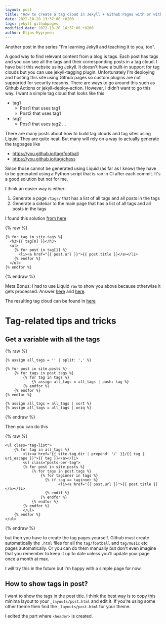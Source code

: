 ```yaml
---
layout: post
title: "How to create a tag cloud in Jekyll + Github Pages with or without plugins"
date: 2022-10-20 13:37:00 +0200
tags: jekyll githubpages
modified_date: 2022-10-20 14:37:00 +0200
author: Eljas Hyyrynen
---
```


Another post in the series "I'm learning Jekyll and teaching it to you, too".

A good way to find relevant content from a blog is tags.
Each post has tags and you can see all the tags and their corresponding posts in a tag cloud.
I have built this website using Jekyll.
It doesn't have a built-in support for tag clouds but you can use jekyll-tagging plugin.
Unfortunately I'm deploying and hosting this site using Github pages so custom plugins are not supported for security reasons.
There are ways to go around this such as Github Actions or jekyll-deploy-action.
However, I didn't want to go this way. I want a simple tag cloud that looks like this

- tag1
  - Post1 that uses tag1
  - Post2 that uses tag1
- tag2
  - Post1 that uses tag2
  ...

There are many posts about how to build tag clouds and tag sites using Liquid.
They are quite neat. But many will rely on a way to actually generate the tagpages like
- https://you.github.io/tag/football
- https://you.github.io/tag/chess

Since those cannot be generated using Liquid (as far as I know) they have to be generated using a Python script that is ran in CI after each commit.
It's a good solution but not for me.

I think an easier way is either:
1. Generate a page `/tags/` that has a list of all tags and all posts in the tags
2. Generate a sidebar to the main page that has a list of all tags and all posts in the tags

I found this solution [from here](https://jekyllrb.com/docs/posts/):

{% raw %}
```liquid
{% for tag in site.tags %}
  <h3>{{ tag[0] }}</h3>
  <ul>
    {% for post in tag[1] %}
      <li><a href="{{ post.url }}">{{ post.title }}</a></li>
    {% endfor %}
  </ul>
{% endfor %}
```
{% endraw %}

Meta Bonus: I had to use Liquid `raw` to show you above because otherwise it gets processed. Answer [here](https://talk.jekyllrb.com/t/code-block-is-improperly-handled-and-generates-liquid-syntax-error/7599) and [here](https://shopify.github.io/liquid/tags/template/#raw).

The resulting tag cloud can be found in [here](https://hyrtsi.github.io/tags/)

# Tag-related tips and tricks

## Get a variable with all the tags

{% raw %}
```liquid
{% assign all_tags = '' | split: ',' %}

{% for post in site.posts %}
    {% for tags in post.tags %}
        {% for tag in tags %}
            {% assign all_tags = all_tags | push: tag %}
        {% endfor %}
    {% endfor %}
{% endfor %}

{% assign all_tags = all_tags | sort %}
{% assign all_tags = all_tags | uniq %}
```
{% endraw %}

Then you can do this

{% raw %}
```liquid
<ul class="tag-list">
    {% for tag in all_tags %}
        <li><a href="{{ site.tag_dir | prepend: '/' }}/{{ tag | uri_escape }}">{{ tag }}</a></li>
        <ul class="posts-per-tag">
        {% for post in site.posts %}
            {% for tags in post.tags %}
                {% for taginner in tags %}
                  {% if tag == taginner %}
                        <li><a href="{{ post.url }}">{{ post.title }}</a></li>
                  {% endif %}
                {% endfor %}
            {% endfor %}
        {% endfor %}
        </ul>
    {% endfor %}
</ul>
```
{% endraw %}

but then you have to create the tag pages yourself.
Github must create automatically the `.html` files for all the `tag/football` and `tag/music` etc pages automatically.
Or you can do them manually but don't even imagine that you remember to keep it up to date unless you'll update your page once a month at max.

I will try this in the future but I'm happy with a simple page for now.

## How to show tags in post?

I want to show the tags in the post title.
I think the best way is to copy [this](https://github.com/jekyll/minima/blob/master/_layouts/post.html) minima layout to your `_layouts/post.html` and edit it.
If you're using some other theme then find the `_layouts/post.html` for your theme.

I edited the part where `<header>` is created.